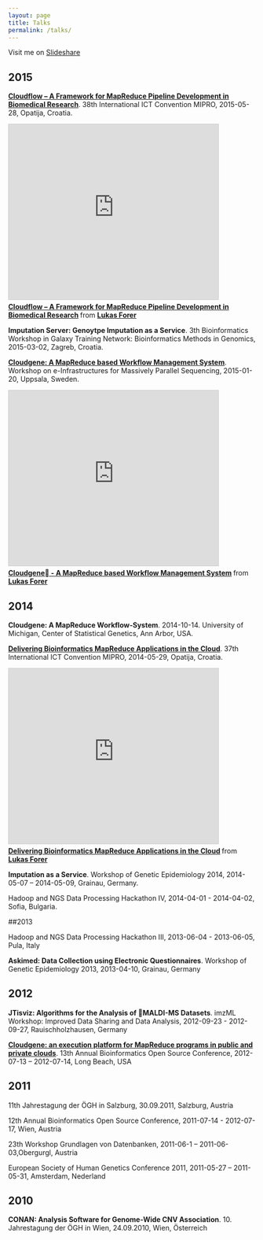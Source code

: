 ```yaml
---
layout: page
title: Talks
permalink: /talks/
---
```


Visit me on [Slideshare](http://www.slideshare.net/LukasForer)

## 2015

**[Cloudflow – A Framework for MapReduce Pipeline Development in Biomedical Research](http://www.slideshare.net/LukasForer/cloudflow-a-framework-for-mapreduce-pipeline-development-in-biomedical-research)**. 38th International ICT Convention MIPRO, 2015-05-28, Opatija, Croatia.

<iframe src="https://www.slideshare.net/slideshow/embed_code/key/7uEkfOGPSkDw85" width="427" height="356" frameborder="0" marginwidth="0" marginheight="0" scrolling="no" style="border:1px solid #CCC; border-width:1px; margin-bottom:5px; max-width: 100%;" allowfullscreen> </iframe> <div style="margin-bottom:5px"> <strong> <a href="https://www.slideshare.net/LukasForer/cloudflow-a-framework-for-mapreduce-pipeline-development-in-biomedical-research" title="Cloudflow – A Framework for MapReduce Pipeline Development in Biomedical Research" target="_blank">Cloudflow – A Framework for MapReduce Pipeline Development in Biomedical Research</a> </strong> from <strong><a href="http://www.slideshare.net/LukasForer" target="_blank">Lukas Forer</a></strong> </div>

**Imputation Server: Genoytpe Imputation as a Service**. 3th Bioinformatics Workshop in Galaxy Training Network: Bioinformatics Methods in Genomics, 2015-03-02, Zagreb, Croatia.

**[Cloudgene: A MapReduce based Workflow Management System](http://www.slideshare.net/LukasForer/cloudgene-a-mapreduce-based-workflow-management-system)**. Workshop on e-Infrastructures for Massively Parallel Sequencing, 2015-01-20, Uppsala, Sweden.

<iframe src="https://www.slideshare.net/slideshow/embed_code/key/h21drCp9lmVpAL" width="427" height="356" frameborder="0" marginwidth="0" marginheight="0" scrolling="no" style="border:1px solid #CCC; border-width:1px; margin-bottom:5px; max-width: 100%;" allowfullscreen> </iframe> <div style="margin-bottom:5px"> <strong> <a href="https://www.slideshare.net/LukasForer/cloudgene-a-mapreduce-based-workflow-management-system" title="Cloudgene - A MapReduce based Workflow Management System" target="_blank">Cloudgene - A MapReduce based Workflow Management System</a> </strong> from <strong><a href="http://www.slideshare.net/LukasForer" target="_blank">Lukas Forer</a></strong> </div>

## 2014

**Cloudgene: A MapReduce Workflow-System**. 2014-10-14. University of Michigan, Center of Statistical Genetics, Ann Arbor, USA.

**[Delivering Bioinformatics MapReduce Applications in the Cloud](http://www.slideshare.net/LukasForer/delivering-bioinformatics-mapreduce-applications-in-the-cloud)**. 37th International ICT Convention MIPRO, 2014-05-29, Opatija, Croatia.

<iframe src="https://www.slideshare.net/slideshow/embed_code/key/kbTZkhxRhCuY1D" width="427" height="356" frameborder="0" marginwidth="0" marginheight="0" scrolling="no" style="border:1px solid #CCC; border-width:1px; margin-bottom:5px; max-width: 100%;" allowfullscreen> </iframe> <div style="margin-bottom:5px"> <strong> <a href="https://www.slideshare.net/LukasForer/delivering-bioinformatics-mapreduce-applications-in-the-cloud" title="Delivering Bioinformatics MapReduce Applications in the Cloud" target="_blank">Delivering Bioinformatics MapReduce Applications in the Cloud</a> </strong> from <strong><a href="http://www.slideshare.net/LukasForer" target="_blank">Lukas Forer</a></strong> </div>

**Imputation as a Service**. Workshop of Genetic Epidemiology 2014, 2014-05-07 – 2014-05-09, Grainau, Germany.

Hadoop and NGS Data Processing Hackathon IV, 2014-04-01 - 2014-04-02, Sofia, Bulgaria.

##2013 

Hadoop and NGS Data Processing Hackathon III, 2013-06-04 - 2013-06-05, Pula, Italy**Askimed: Data Collection using Electronic Questionnaires**.	Workshop of Genetic Epidemiology 2013, 2013-04-10, Grainau, Germany## 2012
**JTisviz: Algorithms for the Analysis of MALDI-MS Datasets**. imzML Workshop: Improved Data Sharing and Data Analysis, 2012-09-23 - 2012-09-27, Rauischholzhausen, Germany**[Cloudgene: an execution platform for MapReduce programs in public and private clouds](http://www.slideshare.net/jandot/l-forer-cloudgene-an-execution-platform-for-mapreduce-programs-in-public-and-private-clouds)**. 13th Annual Bioinformatics Open Source Conference, 2012-07-13 – 2012-07-14, Long Beach, USA## 2011

11th Jahrestagung der ÖGH in Salzburg, 30.09.2011, Salzburg, Austria

12th Annual Bioinformatics Open Source Conference, 2011-07-14 - 2012-07-17, Wien, Austria

23th Workshop Grundlagen von Datenbanken, 2011-06-1 – 2011-06-03,Obergurgl, Austria

European Society of Human Genetics Conference 2011, 2011-05-27 – 2011-05-31, Amsterdam, Nederland

## 2010

**CONAN: Analysis Software for Genome-Wide CNV Association**. 10. Jahrestagung der ÖGH in Wien, 24.09.2010, Wien, Österreich